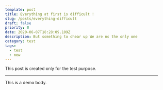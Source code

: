 ```yaml
---
template: post
title: Everything at first is difficult !
slug: /posts/everything-difficult
draft: false
priority: 0
date: 2020-06-07T18:28:09.109Z
description: But something to chear up We are no the only one
category: test
tags:
  - test
  - new
---
```

This post is created only for the test purpose. 

- - -

This is a demo  body.